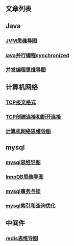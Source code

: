 ## 文章列表

## Java

### [JVM思维导图](https://app.yinxiang.com/fx/ed1dfe58-53c7-4da5-ba0d-5ea58a1294fd)

### [java并行编程synchronized](https://app.yinxiang.com/fx/26f40b4c-4053-4eb9-9321-39ac9eca6726)

### [并发编程思维导图](https://app.yinxiang.com/fx/751a661e-1766-47f7-852a-9457ab63ba2a)

## 计算机网络

### [TCP报文格式](https://app.yinxiang.com/fx/4f707fe1-af3c-4be7-b34f-10454594fb77)

### [TCP创建连接和断开连接](https://app.yinxiang.com/fx/29ce53aa-a2ea-4808-9f7e-02071d9704f5)

### [计算机网络思维导图](https://app.yinxiang.com/fx/7913ef3b-1a4b-40b5-b1a4-e26916e26551)

## mysql

### [mysql思维导图](https://app.yinxiang.com/fx/81949bca-0c9b-4b72-b729-cc60ae07db70)

### [InnoDB思维导图](https://app.yinxiang.com/fx/0e7e20d7-3af7-4750-a125-ecf1d3e67146)

### [mysql事务与锁](https://app.yinxiang.com/fx/bd9ce1f5-9b4b-46b8-a971-9e5890bc0324)

### [mysql索引和查询优化](https://app.yinxiang.com/fx/92e6fcb4-d145-4c9e-bbbf-b0f210892903)

## 中间件

### [redis思维导图](https://app.yinxiang.com/fx/570fb73f-b5a0-40f7-bcba-87fa7da4cb2a)
